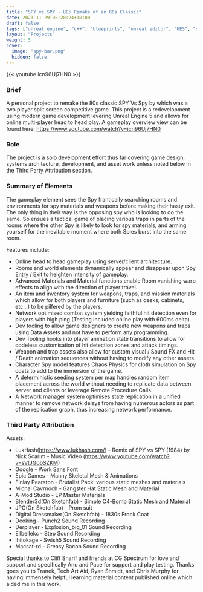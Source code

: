 ```yaml
---
title: "SPY vs SPY - UE5 Remake of an 80s Classic"
date: 2023-11-29T08:28:24+10:00
draft: false
tags: ["unreal engine", "c++", "blueprints", "unreal editor", "UE5", "spyvsspy", "nes"]
layout: "Projects"
weight: 5
cover:
  image: "spy-bar.png"
  hidden: false
---
```


{{< youtube icn96Uj7HN0 >}}

### Brief
A personal project to remake the 80s classic SPY Vs Spy by which was a two player split screen competitive game.  This project is a redevelopment using modern game development levering Unreal Engine 5 and allows for online multi-player head to head play. A gameplay overview view can be found here: https://www.youtube.com/watch?v=icn96Uj7HN0
### Role
The project is a solo development effort thus far covering game design, systems architecture, development, and asset work unless noted below in the Third Party Attribution section.
### Summary of Elements
The gameplay element sees the Spy frantically searching rooms and environments for spy materials and weapons before making their hasty exit. The only thing in their way is the opposing spy who is looking to do the same. So ensues a tactical game of placing various traps in parts of the rooms where the other Spy is likely to look for spy materials, and arming yourself for the inevitable moment where both Spies burst into the same room.

Features include:

* Online head to head gameplay using server/client architecture.
* Rooms and world elements dynamically appear and disappear upon Spy Entry / Exit to heighten intensity of gameplay.
* Advanced Materials and Material functions enable Room vanishing warp effects to align with the direction of player travel.
* An item and inventory system for weapons, traps, and mission materials which allow for both players and furniture (such as desks, cabinets, etc...) to be pilfered by the players.
* Network optimised combat system yielding faithful hit detection even for players with high ping (Testing included online play with 600ms delta).
* Dev tooling to allow game designers to create new weapons and traps using Data Assets and not have to perform any programming.
* Dev Tooling hooks into player animation state transitions to allow for codeless customisation of hit detection zones and attack timings.
* Weapon and trap assets also allow for custom visual / Sound FX and Hit / Death animation sequences without having to modify any other assets.
* Character Spy model features Chaos Physics for cloth simulation on Spy coats to add to the immersion of the game.
* A deterministic seeding system per map handles random item placement across the world without needing to replicate data between server and clients or leverage Remote Procedure Calls.
* A Network manager system optimises state replication in a unified manner to remove network delays from having numerous actors as part of the replication graph, thus increasing network performance.


### Third Party Attribution
Assets:
* LukHash(https://www.lukhash.com/) - Remix of SPY vs SPY (1984) by Nick Scarim - Music Video (https://www.youtube.com/watch?v=sVtJGobSZKM)
* Google - Work Sans Font
* Epic Games - Manny Skeletal Mesh & Animations
* Finlay Pearston - Brutalist Pack: various static meshes and materials
* Michal Cavrnoch - Gangster Hat Static Mesh and Material
* A-Mod Studio - EP Master Materials 
* Blender3d(On Sketchfab) - Simple C4-Bomb Static Mesh and Material
* JPG(On Sketchfab) - Prom suit
* Digital Dressmaker(On Sketchfab) - 1830s Frock Coat
* Deoking - Punch2 Sound Recording
* Derplayer - Explosion_big_01 Sound Recording
* Ellbellekc - Step Sound Recording
* Ihitokage - Swish5 Sound Recording
* Macsat-rd - Greasy Bacon Sound Recording

Special thanks to Cliff Sharif and friends at CG Spectrum for love and support and specifically Anu and Pace for support and play testing.  Thanks goes you to Tranek, Tech Art Aid, Ryan Shmidt, and Chris Murphy for having immensely helpful learning material content published online which aided me in this work.